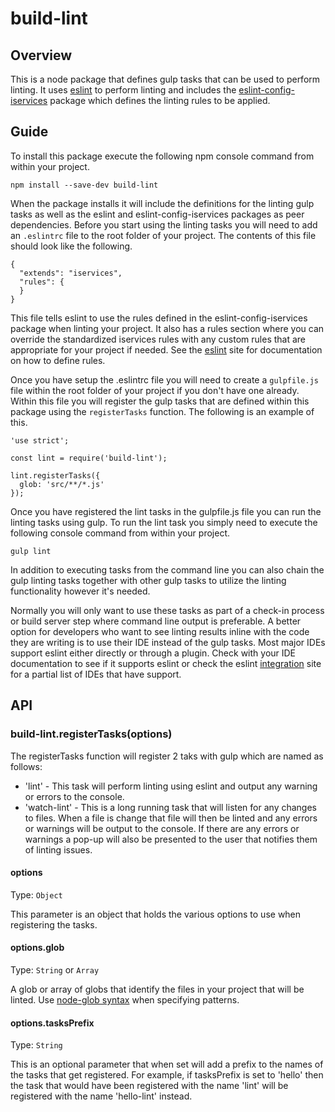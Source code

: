 # build-lint

## Overview
This is a node package that defines gulp tasks that can be used to perform linting.
It uses [eslint](https://www.npmjs.com/package/eslint) to perform linting and includes the [eslint-config-iservices](https://www.npmjs.com/package/eslint-config-iservices) package which defines the linting rules to be applied.

## Guide

To install this package execute the following npm console command from within your project.

```
npm install --save-dev build-lint
```

When the package installs it will include the definitions for the linting gulp tasks as well as the eslint and eslint-config-iservices packages as peer dependencies.
Before you start using the linting tasks you will need to add an `.eslintrc` file to the root folder of your project.  The contents of this file should look like the following.

```
{
  "extends": "iservices",
  "rules": {
  }
}
```

This file tells eslint to use the rules defined in the eslint-config-iservices package when linting your project.
It also has a rules section where you can override the standardized iservices rules with any custom rules that are appropriate for your project if needed.
See the [eslint](http://eslint.org/) site for documentation on how to define rules.

Once you have setup the .eslintrc file you will need to create a `gulpfile.js` file within the root folder of your project if you don't have one already.
Within this file you will register the gulp tasks that are defined within this package using the `registerTasks` function.
The following is an example of this.

```
'use strict';

const lint = require('build-lint');

lint.registerTasks({
  glob: 'src/**/*.js'
});
```

Once you have registered the lint tasks in the gulpfile.js file you can run the linting tasks using gulp.  To run the lint task you simply need to execute the following console command from within your project.

```
gulp lint
```

In addition to executing tasks from the command line you can also chain the gulp linting tasks together with other gulp tasks to utilize the linting functionality however it's needed.  

Normally you will only want to use these tasks as part of a check-in process or build server step where command line output is preferable.
A better option for developers who want to see linting results inline with the code they are writing is to use their IDE instead of the gulp tasks.  Most major IDEs 
support eslint either directly or through a plugin.  Check with your IDE documentation to see if it supports eslint or check the eslint [integration](http://eslint.org/docs/user-guide/integrations) site for a partial list of IDEs that have support.

## API

### build-lint.registerTasks(options)

The registerTasks function will register 2 taks with gulp which are named as follows:

- 'lint' - This task will perform linting using eslint and output any warning or errors to the console.
- 'watch-lint' - This is a long running task that will listen for any changes to files.  When a file is change that file will then be linted and any errors or warnings will be output to the console.  If there are any errors or warnings a pop-up will also be presented to the user that notifies them of linting issues. 

#### options

Type: `Object`

This parameter is an object that holds the various options to use when registering the tasks.

#### options.glob

Type: `String` or `Array`

A glob or array of globs that identify the files in your project that will be linted.  Use [node-glob syntax](https://github.com/isaacs/node-glob) when specifying patterns.

#### options.tasksPrefix

Type: `String`

This is an optional parameter that when set will add a prefix to the names of the tasks that get registered.  For example, if tasksPrefix is set to 'hello' then the task that 
would have been registered with the name 'lint' will be registered with the name 'hello-lint' instead.
 